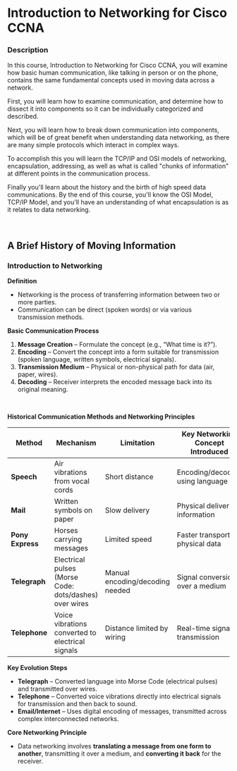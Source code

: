 # Introduction to Networking for Cisco CCNA

### Description 
In this course, Introduction to Networking for Cisco CCNA, you will examine how basic human communication, like talking in person or on the phone, contains the same fundamental concepts used in moving data across a network. 

First, you will learn how to examine communication, and determine how to dissect it into components so it can be individually categorized and described. 

Next, you will learn how to break down communication into components, which will be of great benefit when understanding data networking, as there are many simple protocols which interact in complex ways. 

To accomplish this you will learn the TCP/IP and OSI models of networking, encapsulation, addressing, as well as what is called "chunks of information" at different points in the communication process. 

Finally you'll learn about the history and the birth of high speed data communications. By the end of this course, you'll know the OSI Model, TCP/IP Model, and you'll have an understanding of what encapsulation is as it relates to data networking.

<br>

## A Brief History of Moving Information
### Introduction to Networking
**Definition**
* Networking is the process of transferring information between two or more parties.
* Communication can be direct (spoken words) or via various transmission methods.

**Basic Communication Process**
1. **Message Creation** – Formulate the concept (e.g., “What time is it?”).
2. **Encoding** – Convert the concept into a form suitable for transmission (spoken language, written symbols, electrical signals).
3. **Transmission Medium** – Physical or non-physical path for data (air, paper, wires).
4. **Decoding** – Receiver interprets the encoded message back into its original meaning.

<br>

**Historical Communication Methods and Networking Principles**

| Method | Mechanism | Limitation | Key Networking Concept Introduced |
|---|---|---|---|
| **Speech** | Air vibrations from vocal cords | Short distance | Encoding/decoding using language |
| **Mail** | Written symbols on paper | Slow delivery | Physical delivery of information  |
| **Pony Express** | Horses carrying messages | Limited speed | Faster transport of physical data |
| **Telegraph** | Electrical pulses (Morse Code: dots/dashes) over wires | Manual encoding/decoding needed | Signal conversion over a medium |
| **Telephone** | Voice vibrations converted to electrical signals | Distance limited by wiring | Real-time signal transmission |

**Key Evolution Steps**
- **Telegraph** – Converted language into Morse Code (electrical pulses) and transmitted over wires.
- **Telephone** – Converted voice vibrations directly into electrical signals for transmission and then back to sound.
- **Email/Internet** – Uses digital encoding of messages, transmitted across complex interconnected networks.

**Core Networking Principle**

-  Data networking involves **translating a message from one form to another**, transmitting it over a medium, and **converting it back** for the receiver.
